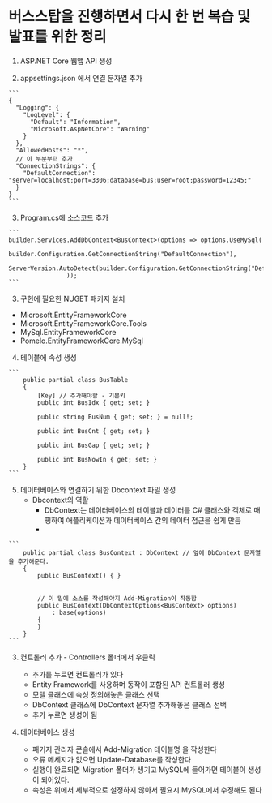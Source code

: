 # 버스스탑을 진행하면서 다시 한 번 복습 및 발표를 위한 정리


  1. ASP.NET Core 웹앱 API 생성
  
  2. appsettings.json 에서 연결 문자열 추가
  
    ```
    {
      "Logging": {
        "LogLevel": {
          "Default": "Information",
          "Microsoft.AspNetCore": "Warning"
        }
      },
      "AllowedHosts": "*",
      // 이 부분부터 추가
      "ConnectionStrings": {
        "DefaultConnection": "server=localhost;port=3306;database=bus;user=root;password=12345;"
      }
    }
    ```
  3. Program.cs에 소스코드 추가
  
    ```
    builder.Services.AddDbContext<BusContext>(options => options.UseMySql(
                    builder.Configuration.GetConnectionString("DefaultConnection"),
                    ServerVersion.AutoDetect(builder.Configuration.GetConnectionString("DefaultConnection"))
                    ));
    ```
  
  3. 구현에 필요한 NUGET 패키지 설치
   - Microsoft.EntityFrameworkCore
   - Microsoft.EntityFrameworkCore.Tools
   - MySql.EntityFrameworkCore
   - Pomelo.EntityFrameworkCore.MySql
  
  4. 테이블에 속성 생성
  
    ```
        public partial class BusTable
        {
            [Key] // 추가해야함 - 기본키
            public int BusIdx { get; set; }
    
            public string BusNum { get; set; } = null!;
    
            public int BusCnt { get; set; }
    
            public int BusGap { get; set; }
    
            public int BusNowIn { get; set; }
        }
    ```
  
  5. 데이터베이스와 연결하기 위한 Dbcontext 파일 생성
     - Dbcontext의 역활
       -  DbContext는 데이터베이스의 테이블과 데이터를 C# 클래스와 객체로 매핑하여 애플리케이션과 데이터베이스 간의 데이터 접근을 쉽게 만듬
       -  
    ```
        public partial class BusContext : DbContext // 옆에 DbContext 문자열을 추가해준다.
        {
            public BusContext() { }
    
    
            // 이 밑에 소스를 작성해야지 Add-Migration이 작동함
            public BusContext(DbContextOptions<BusContext> options)
                : base(options)
            {
            }
        }
    ```
  
  3. 컨트롤러 추가
    - Controllers 폴더에서 우클릭
      - 추가를 누르면 컨트롤러가 있다
      - Entity Framework를 사용하며 동작이 포함된 API 컨트롤러 생성
      - 모델 클래스에 속성 정의해놓은 클래스 선택
      - DbContext 클래스에 DbContext 문자열 추가해놓은 클래스 선택
      - 추가 누르면 생성이 됨
  
  4. 데이터베이스 생성
     - 패키지 관리자 콘솔에서 Add-Migration 테이블명 을 작성한다
     - 오류 메세지가 없으면 Update-Database를 작성한다
     - 실행이 완료되면 Migration 폴더가 생기고 MySQL에 들어가면 테이블이 생성이 되어있다.
     - 속성은 위에서 세부적으로 설정하지 않아서 필요시 MySQL에서 수정해도 된다

